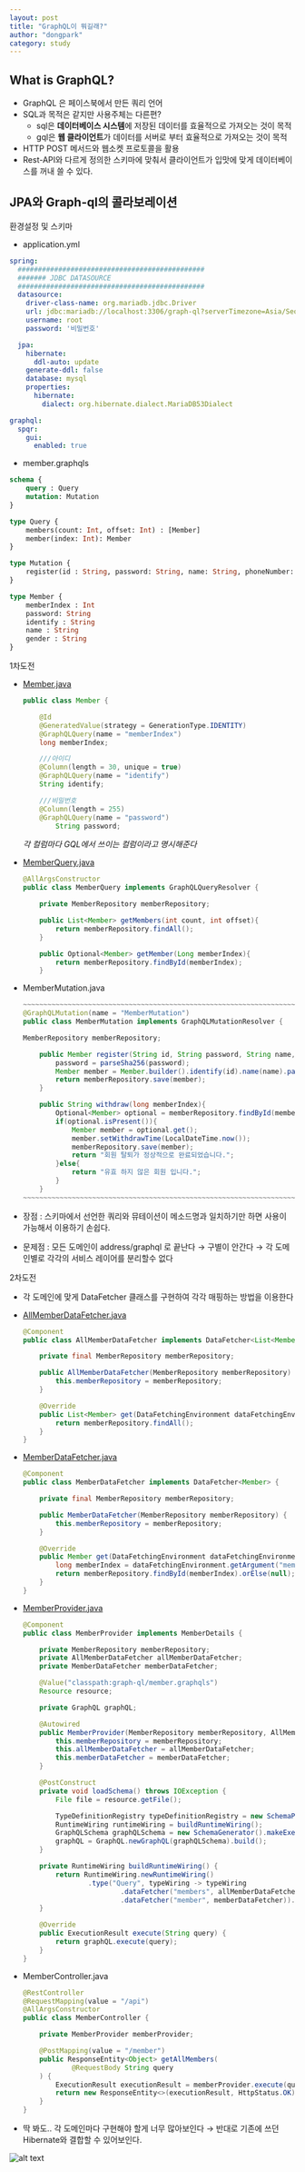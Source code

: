 ```yaml
---
layout: post
title: "GraphQL이 뭐길래?"
author: "dongpark"
category: study
---
```

## What is GraphQL?

- GraphQL 은 페이스북에서 만든 쿼리 언어
- SQL과 목적은 같지만 사용주체는 다른편?
    - sql은 **데이터베이스 시스템**에 저장된 데이터를 효율적으로 가져오는 것이 목적
    - gql은 **웹 클라이언트**가 데이터를 서버로 부터 효율적으로 가져오는 것이 목적
- HTTP POST 메서드와 웹소켓 프로토콜을 활용
- Rest-API와 다르게 정의한 스키마에 맞춰서 클라이언트가 입맛에 맞게 데이터베이스를 꺼내 쓸 수 있다.

## JPA와 Graph-ql의 콜라보레이션

환경설정 및 스키마

- application.yml

```yaml
spring:
  ##############################################
  ####### JDBC DATASOURCE
  ##############################################
  datasource:
    driver-class-name: org.mariadb.jdbc.Driver
    url: jdbc:mariadb://localhost:3306/graph-ql?serverTimezone=Asia/Seoul&characterEncoding=UTF-8&zeroDateTimeBehavior=convertToNull
    username: root
    password: '비밀번호'

  jpa:
    hibernate:
      ddl-auto: update
    generate-ddl: false
    database: mysql
    properties:
      hibernate:
        dialect: org.hibernate.dialect.MariaDB53Dialect

graphql:
  spqr:
    gui:
      enabled: true
```

- member.graphqls

```graphql
schema {
    query : Query
    mutation: Mutation
}

type Query {
    members(count: Int, offset: Int) : [Member]
    member(index: Int): Member
}

type Mutation {
    register(id : String, password: String, name: String, phoneNumber: String, gender: String) : Member
}

type Member {
    memberIndex : Int
    password: String
    identify : String
    name : String
    gender : String
}
```

1차도전

- [Member.java](http://member.java)
    
    ```java
    public class Member {
    
        @Id
        @GeneratedValue(strategy = GenerationType.IDENTITY)
        @GraphQLQuery(name = "memberIndex")
        long memberIndex;
    
        ///아이디
        @Column(length = 30, unique = true)
        @GraphQLQuery(name = "identify")
        String identify;
    
        ///비밀번호
        @Column(length = 255)
        @GraphQLQuery(name = "password")
    		String password;
    ```
    
    *각 컬럼마다 GQL에서 쓰이는 컬럼이라고 명시해준다*
    
- [MemberQuery.java](http://memberquery.java)
    
    ```java
    @AllArgsConstructor
    public class MemberQuery implements GraphQLQueryResolver {
    
        private MemberRepository memberRepository;
    
        public List<Member> getMembers(int count, int offset){
            return memberRepository.findAll();
        }
    
        public Optional<Member> getMember(Long memberIndex){
            return memberRepository.findById(memberIndex);
        }
    ```
    
- MemberMutation.java
    
    ```java
    ~~~~~~~~~~~~~~~~~~~~~~~~~~~~~~~~~~~~~~~~~~~~~~~~~~~~~~~~~~~~~~~~~~~~~~~~~~~~~~~~~~
    @GraphQLMutation(name = "MemberMutation")
    public class MemberMutation implements GraphQLMutationResolver {
    
    MemberRepository memberRepository;
    
        public Member register(String id, String password, String name, String phoneNumber, String gender) {
            password = parseSha256(password);
            Member member = Member.builder().identify(id).name(name).password(password).phoneNumber(phoneNumber).gender(gender).build();
            return memberRepository.save(member);
        }
    
        public String withdraw(long memberIndex){
            Optional<Member> optional = memberRepository.findById(memberIndex);
            if(optional.isPresent()){
                Member member = optional.get();
                member.setWithdrawTime(LocalDateTime.now());
                memberRepository.save(member);
                return "회원 탈퇴가 정상적으로 완료되었습니다.";
            }else{
                return "유효 하지 않은 회원 입니다.";
            }
        }
    ~~~~~~~~~~~~~~~~~~~~~~~~~~~~~~~~~~~~~~~~~~~~~~~~~~~~~~~~~~~~~~~~~~~~~~~~~~~~~~~~~~
    ```
    
- 장점 : 스키마에서 선언한 쿼리와 뮤테이션이 메소드명과 일치하기만 하면 사용이 가능해서 이용하기 손쉽다.
- 문제점 : 모든 도메인이 address/graphql 로 끝난다 → 구별이 안간다 → 각 도메인별로 각각의 서비스 레이어를 분리할수 없다

2차도전

- 각 도메인에 맞게 DataFetcher 클래스를 구현하여 각각 매핑하는 방법을 이용한다
- [AllMemberDataFetcher.java](http://allmemberdatafetcher.java)
    
    ```java
    @Component
    public class AllMemberDataFetcher implements DataFetcher<List<Member>> {
    
        private final MemberRepository memberRepository;
    
        public AllMemberDataFetcher(MemberRepository memberRepository) {
            this.memberRepository = memberRepository;
        }
    
        @Override
        public List<Member> get(DataFetchingEnvironment dataFetchingEnvironment) {
            return memberRepository.findAll();
        }
    }
    ```
    
- [MemberDataFetcher.java](http://memberdatafetcher.java)
    
    ```java
    @Component
    public class MemberDataFetcher implements DataFetcher<Member> {
    
        private final MemberRepository memberRepository;
    
        public MemberDataFetcher(MemberRepository memberRepository) {
            this.memberRepository = memberRepository;
        }
    
        @Override
        public Member get(DataFetchingEnvironment dataFetchingEnvironment) {
            long memberIndex = dataFetchingEnvironment.getArgument("memberIndex");
            return memberRepository.findById(memberIndex).orElse(null);
        }
    }
    ```
    
- [MemberProvider.java](http://memberprovider.java)
    
    ```java
    @Component
    public class MemberProvider implements MemberDetails {
    
        private MemberRepository memberRepository;
        private AllMemberDataFetcher allMemberDataFetcher;
        private MemberDataFetcher memberDataFetcher;
    
        @Value("classpath:graph-ql/member.graphqls")
        Resource resource;
    
        private GraphQL graphQL;
    
        @Autowired
        public MemberProvider(MemberRepository memberRepository, AllMemberDataFetcher allMemberDataFetcher, MemberDataFetcher memberDataFetcher) {
            this.memberRepository = memberRepository;
            this.allMemberDataFetcher = allMemberDataFetcher;
            this.memberDataFetcher = memberDataFetcher;
        }
    
        @PostConstruct
        private void loadSchema() throws IOException {
            File file = resource.getFile();
    
            TypeDefinitionRegistry typeDefinitionRegistry = new SchemaParser().parse(file);
            RuntimeWiring runtimeWiring = buildRuntimeWiring();
            GraphQLSchema graphQLSchema = new SchemaGenerator().makeExecutableSchema(typeDefinitionRegistry, runtimeWiring);
            graphQL = GraphQL.newGraphQL(graphQLSchema).build();
        }
    
        private RuntimeWiring buildRuntimeWiring() {
            return RuntimeWiring.newRuntimeWiring()
                    .type("Query", typeWiring -> typeWiring
                            .dataFetcher("members", allMemberDataFetcher)
                            .dataFetcher("member", memberDataFetcher)).build();
        }
    
        @Override
        public ExecutionResult execute(String query) {
            return graphQL.execute(query);
        }
    }
    ```
    
- MemberController.java
    
    ```java
    @RestController
    @RequestMapping(value = "/api")
    @AllArgsConstructor
    public class MemberController {
    
        private MemberProvider memberProvider;
    
        @PostMapping(value = "/member")
        public ResponseEntity<Object> getAllMembers(
                @RequestBody String query
        ) {
            ExecutionResult executionResult = memberProvider.execute(query);
            return new ResponseEntity<>(executionResult, HttpStatus.OK);
        }
    }
    ```
    
- 딱 봐도.. 각 도메인마다 구현해야 할게 너무 많아보인다 → 반대로 기존에 쓰던 Hibernate와 결합할 수 있어보인다.

![alt text](https://s3.ap-northeast-2.amazonaws.com/dongpark.land.image/361638261336993.png)


